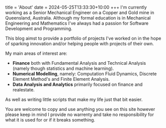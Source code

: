 
title = 'About'
date = 2024-05-25T13:33:30+10:00
+++
I'm currently working as a Senior Mechanical Engineer on a Copper and Gold mine in Queensland, Australia. 
Although my formal education is in Mechanical Engineering and Mathematics I've always had a passion for Software Development and Programming. 

This blog aimst to provide a portfolio of projects I've worked on in the hope of sparking innovation and/or helping people with projects of their own. 

My main areas of interest are: 

- **Finance** both with Fundamental Analysis and Technical Analysis (namely though statistics and machine learning). 
- **Numerical Modelling**, namely: Computation Fluid Dynamics, Discrete Element Method's and Finite Element Analysis.
- **Data Analysis and Analytics** primarily focused on finance and realestate.

As well as writing little scripts that make my life just that bit easier. 

You are welcome to copy and use anything you see on this site however please keep in mind I provide no warrenty and take no responsibility for what it is used for or if it breaks something. 

